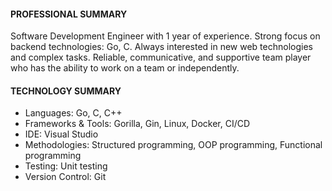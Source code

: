 <!--
**Arvph/arvph** is a ✨ _special_ ✨ repository because its `README.md` (this file) appears on your GitHub profile.

Here are some ideas to get you started:
- 🔭 I’m currently working on ...
- 🌱 I’m currently learning ...
- 👯 I’m looking to collaborate on ...
- 🤔 I’m looking for help with ...
- 💬 Ask me about ...
- 📫 How to reach me: ...
- 😄 Pronouns: ...
- ⚡ Fun fact: ...
-->

<!--Currently I'm a student of "School 21".-->


#### PROFESSIONAL SUMMARY
Software Development Engineer with 1 year of experience. Strong focus on backend technologies: Go, C. Always interested in new web technologies and complex tasks. Reliable, communicative, and supportive team player who has the ability to work on a team or independently. 

#### TECHNOLOGY SUMMARY
- Languages:	Go, C, C++
- Frameworks & Tools:	Gorilla, Gin, Linux, Docker, CI/CD
- IDE:	Visual Studio
- Methodologies: Structured programming, OOP programming, Functional programming
- Testing: Unit testing
- Version Control:	Git

